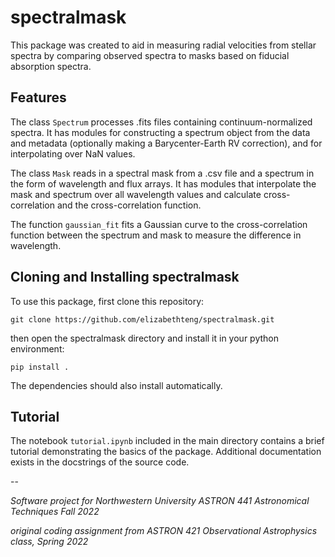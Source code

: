 # spectralmask

This package was created to aid in measuring radial velocities from stellar spectra by comparing observed spectra to masks based on fiducial absorption spectra. 

## Features
The class `Spectrum` processes .fits files containing continuum-normalized spectra. It has modules for constructing a spectrum object from the data and metadata (optionally making a Barycenter-Earth RV correction), and for interpolating over NaN values. 

The class `Mask` reads in a spectral mask from a .csv file and a spectrum in the form of wavelength and flux arrays. It has modules that interpolate the mask and spectrum over all wavelength values and calculate cross-correlation and the cross-correlation function. 

The function `gaussian_fit` fits a Gaussian curve to the cross-correlation function between the spectrum and mask to measure the difference in wavelength. 

## Cloning and Installing spectralmask
To use this package, first clone this repository:
```
git clone https://github.com/elizabethteng/spectralmask.git
```

then open the spectralmask directory and install it in your python environment:
```
pip install .
```
The dependencies should also install automatically. 

## Tutorial
The notebook `tutorial.ipynb` included in the main directory contains a brief tutorial demonstrating the basics of the package. Additional documentation exists in the docstrings of the source code. 

--

*Software project for Northwestern University ASTRON 441 Astronomical Techniques Fall 2022*

*original coding assignment from ASTRON 421 Observational Astrophysics class, Spring 2022*
